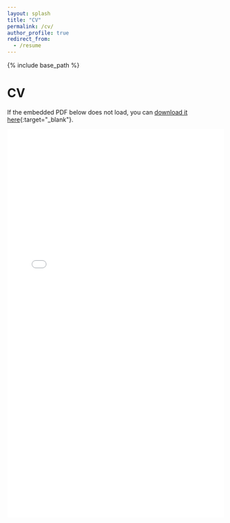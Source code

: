 ```yaml
---
layout: splash
title: "CV"
permalink: /cv/
author_profile: true
redirect_from:
  - /resume
---
```


{% include base_path %}

# CV
If the embedded PDF below does not load, you can [download it here](/files/SaurabhParkar_CV.pdf){:target="_blank"}.

<embed src="/files/SaurabhParkar_CV.pdf#zoom=140" width="100%" height="900px" type="application/pdf">